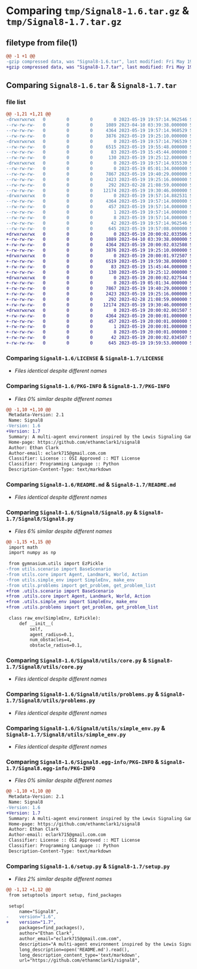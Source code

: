 # Comparing `tmp/Signal8-1.6.tar.gz` & `tmp/Signal8-1.7.tar.gz`

## filetype from file(1)

```diff
@@ -1 +1 @@
-gzip compressed data, was "Signal8-1.6.tar", last modified: Fri May 19 19:57:14 2023, max compression
+gzip compressed data, was "Signal8-1.7.tar", last modified: Fri May 19 20:00:02 2023, max compression
```

## Comparing `Signal8-1.6.tar` & `Signal8-1.7.tar`

### file list

```diff
@@ -1,21 +1,21 @@
-drwxrwxrwx   0        0        0        0 2023-05-19 19:57:14.962546 Signal8-1.6/
--rw-rw-rw-   0        0        0     1089 2023-04-10 03:39:38.000000 Signal8-1.6/LICENSE
--rw-rw-rw-   0        0        0     4364 2023-05-19 19:57:14.960529 Signal8-1.6/PKG-INFO
--rw-rw-rw-   0        0        0     3876 2023-05-19 19:25:10.000000 Signal8-1.6/README.md
-drwxrwxrwx   0        0        0        0 2023-05-19 19:57:14.796539 Signal8-1.6/Signal8/
--rw-rw-rw-   0        0        0     6515 2023-05-19 19:55:48.000000 Signal8-1.6/Signal8/Signal8.py
--rw-rw-rw-   0        0        0       83 2023-05-19 15:45:44.000000 Signal8-1.6/Signal8/__init__.py
--rw-rw-rw-   0        0        0      130 2023-05-19 19:25:12.000000 Signal8-1.6/Signal8/main.py
-drwxrwxrwx   0        0        0        0 2023-05-19 19:57:14.935530 Signal8-1.6/Signal8/utils/
--rw-rw-rw-   0        0        0        0 2023-05-19 05:01:34.000000 Signal8-1.6/Signal8/utils/__init__.py
--rw-rw-rw-   0        0        0     7867 2023-05-19 19:40:29.000000 Signal8-1.6/Signal8/utils/core.py
--rw-rw-rw-   0        0        0     2423 2023-05-19 19:25:16.000000 Signal8-1.6/Signal8/utils/problems.py
--rw-rw-rw-   0        0        0      292 2023-02-28 21:08:59.000000 Signal8-1.6/Signal8/utils/scenario.py
--rw-rw-rw-   0        0        0    12174 2023-05-19 19:30:46.000000 Signal8-1.6/Signal8/utils/simple_env.py
-drwxrwxrwx   0        0        0        0 2023-05-19 19:57:14.882531 Signal8-1.6/Signal8.egg-info/
--rw-rw-rw-   0        0        0     4364 2023-05-19 19:57:14.000000 Signal8-1.6/Signal8.egg-info/PKG-INFO
--rw-rw-rw-   0        0        0      457 2023-05-19 19:57:14.000000 Signal8-1.6/Signal8.egg-info/SOURCES.txt
--rw-rw-rw-   0        0        0        1 2023-05-19 19:57:14.000000 Signal8-1.6/Signal8.egg-info/dependency_links.txt
--rw-rw-rw-   0        0        0        8 2023-05-19 19:57:14.000000 Signal8-1.6/Signal8.egg-info/top_level.txt
--rw-rw-rw-   0        0        0       42 2023-05-19 19:57:14.962546 Signal8-1.6/setup.cfg
--rw-rw-rw-   0        0        0      645 2023-05-19 19:57:08.000000 Signal8-1.6/setup.py
+drwxrwxrwx   0        0        0        0 2023-05-19 20:00:02.033506 Signal8-1.7/
+-rw-rw-rw-   0        0        0     1089 2023-04-10 03:39:38.000000 Signal8-1.7/LICENSE
+-rw-rw-rw-   0        0        0     4364 2023-05-19 20:00:02.032508 Signal8-1.7/PKG-INFO
+-rw-rw-rw-   0        0        0     3876 2023-05-19 19:25:10.000000 Signal8-1.7/README.md
+drwxrwxrwx   0        0        0        0 2023-05-19 20:00:01.972507 Signal8-1.7/Signal8/
+-rw-rw-rw-   0        0        0     6519 2023-05-19 19:59:38.000000 Signal8-1.7/Signal8/Signal8.py
+-rw-rw-rw-   0        0        0       83 2023-05-19 15:45:44.000000 Signal8-1.7/Signal8/__init__.py
+-rw-rw-rw-   0        0        0      130 2023-05-19 19:25:12.000000 Signal8-1.7/Signal8/main.py
+drwxrwxrwx   0        0        0        0 2023-05-19 20:00:02.027544 Signal8-1.7/Signal8/utils/
+-rw-rw-rw-   0        0        0        0 2023-05-19 05:01:34.000000 Signal8-1.7/Signal8/utils/__init__.py
+-rw-rw-rw-   0        0        0     7867 2023-05-19 19:40:29.000000 Signal8-1.7/Signal8/utils/core.py
+-rw-rw-rw-   0        0        0     2423 2023-05-19 19:25:16.000000 Signal8-1.7/Signal8/utils/problems.py
+-rw-rw-rw-   0        0        0      292 2023-02-28 21:08:59.000000 Signal8-1.7/Signal8/utils/scenario.py
+-rw-rw-rw-   0        0        0    12174 2023-05-19 19:30:46.000000 Signal8-1.7/Signal8/utils/simple_env.py
+drwxrwxrwx   0        0        0        0 2023-05-19 20:00:02.001507 Signal8-1.7/Signal8.egg-info/
+-rw-rw-rw-   0        0        0     4364 2023-05-19 20:00:01.000000 Signal8-1.7/Signal8.egg-info/PKG-INFO
+-rw-rw-rw-   0        0        0      457 2023-05-19 20:00:01.000000 Signal8-1.7/Signal8.egg-info/SOURCES.txt
+-rw-rw-rw-   0        0        0        1 2023-05-19 20:00:01.000000 Signal8-1.7/Signal8.egg-info/dependency_links.txt
+-rw-rw-rw-   0        0        0        8 2023-05-19 20:00:01.000000 Signal8-1.7/Signal8.egg-info/top_level.txt
+-rw-rw-rw-   0        0        0       42 2023-05-19 20:00:02.034507 Signal8-1.7/setup.cfg
+-rw-rw-rw-   0        0        0      645 2023-05-19 19:59:53.000000 Signal8-1.7/setup.py
```

### Comparing `Signal8-1.6/LICENSE` & `Signal8-1.7/LICENSE`

 * *Files identical despite different names*

### Comparing `Signal8-1.6/PKG-INFO` & `Signal8-1.7/PKG-INFO`

 * *Files 0% similar despite different names*

```diff
@@ -1,10 +1,10 @@
 Metadata-Version: 2.1
 Name: Signal8
-Version: 1.6
+Version: 1.7
 Summary: A multi-agent environment inspired by the Lewis Signaling Game, featuring eight unique problem configurations with both static and dynamic obstacles.
 Home-page: https://github.com/ethanmclark1/signal8
 Author: Ethan Clark
 Author-email: eclark715@gmail.com.com
 Classifier: License :: OSI Approved :: MIT License
 Classifier: Programming Language :: Python
 Description-Content-Type: text/markdown
```

### Comparing `Signal8-1.6/README.md` & `Signal8-1.7/README.md`

 * *Files identical despite different names*

### Comparing `Signal8-1.6/Signal8/Signal8.py` & `Signal8-1.7/Signal8/Signal8.py`

 * *Files 6% similar despite different names*

```diff
@@ -1,15 +1,15 @@
 import math
 import numpy as np
 
 from gymnasium.utils import EzPickle
-from utils.scenario import BaseScenario
-from utils.core import Agent, Landmark, World, Action
-from utils.simple_env import SimpleEnv, make_env
-from utils.problems import get_problem, get_problem_list
+from .utils.scenario import BaseScenario
+from .utils.core import Agent, Landmark, World, Action
+from .utils.simple_env import SimpleEnv, make_env
+from .utils.problems import get_problem, get_problem_list
 
 class raw_env(SimpleEnv, EzPickle):
     def __init__(
         self, 
         agent_radius=0.1,
         num_obstacles=4,
         obstacle_radius=0.1,
```

### Comparing `Signal8-1.6/Signal8/utils/core.py` & `Signal8-1.7/Signal8/utils/core.py`

 * *Files identical despite different names*

### Comparing `Signal8-1.6/Signal8/utils/problems.py` & `Signal8-1.7/Signal8/utils/problems.py`

 * *Files identical despite different names*

### Comparing `Signal8-1.6/Signal8/utils/simple_env.py` & `Signal8-1.7/Signal8/utils/simple_env.py`

 * *Files identical despite different names*

### Comparing `Signal8-1.6/Signal8.egg-info/PKG-INFO` & `Signal8-1.7/Signal8.egg-info/PKG-INFO`

 * *Files 0% similar despite different names*

```diff
@@ -1,10 +1,10 @@
 Metadata-Version: 2.1
 Name: Signal8
-Version: 1.6
+Version: 1.7
 Summary: A multi-agent environment inspired by the Lewis Signaling Game, featuring eight unique problem configurations with both static and dynamic obstacles.
 Home-page: https://github.com/ethanmclark1/signal8
 Author: Ethan Clark
 Author-email: eclark715@gmail.com.com
 Classifier: License :: OSI Approved :: MIT License
 Classifier: Programming Language :: Python
 Description-Content-Type: text/markdown
```

### Comparing `Signal8-1.6/setup.py` & `Signal8-1.7/setup.py`

 * *Files 2% similar despite different names*

```diff
@@ -1,12 +1,12 @@
 from setuptools import setup, find_packages
 
 setup(
     name="Signal8",
-    version="1.6",
+    version="1.7",
     packages=find_packages(),
     author="Ethan Clark",
     author_email="eclark715@gmail.com.com",
     description="A multi-agent environment inspired by the Lewis Signaling Game, featuring eight unique problem configurations with both static and dynamic obstacles.",
     long_description=open('README.md').read(),
     long_description_content_type='text/markdown',
     url="https://github.com/ethanmclark1/signal8",
```

